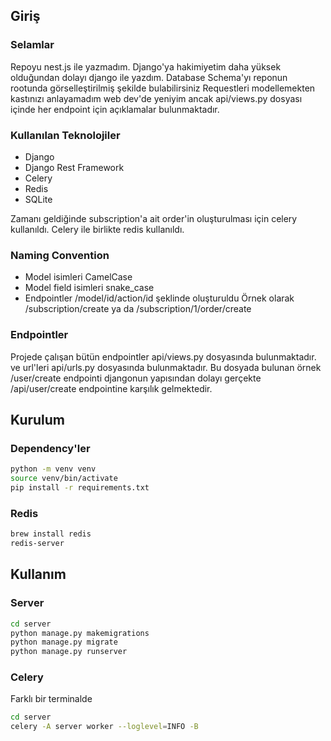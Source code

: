 ## Giriş
### Selamlar
Repoyu nest.js ile yazmadım. Django'ya hakimiyetim daha yüksek olduğundan dolayı django ile yazdım.
Database Schema'yı reponun rootunda görselleştirilmiş şekilde bulabilirsiniz
Requestleri modellemekten kastınızı anlayamadım web dev'de yeniyim ancak api/views.py dosyası içinde her endpoint için açıklamalar bulunmaktadır.


### Kullanılan Teknolojiler
- Django
- Django Rest Framework
- Celery
- Redis
- SQLite

Zamanı geldiğinde subscription'a ait order'in oluşturulması için celery kullanıldı. Celery ile birlikte redis kullanıldı.

### Naming Convention
- Model isimleri CamelCase
- Model field isimleri snake_case
- Endpointler /model/id/action/id şeklinde oluşturuldu Örnek olarak /subscription/create ya da /subscription/1/order/create


### Endpointler
Projede çalışan bütün endpointler api/views.py dosyasında bulunmaktadır. ve url'leri api/urls.py dosyasında bulunmaktadır. Bu dosyada bulunan örnek /user/create endpointi djangonun yapısından dolayı gerçekte /api/user/create endpointine karşılık gelmektedir.


## Kurulum
### Dependency'ler
```bash
python -m venv venv
source venv/bin/activate
pip install -r requirements.txt
```

### Redis
```bash
brew install redis
redis-server
```

## Kullanım

### Server
```bash
cd server
python manage.py makemigrations
python manage.py migrate
python manage.py runserver
```

### Celery
Farklı bir terminalde
```bash
cd server
celery -A server worker --loglevel=INFO -B
```


